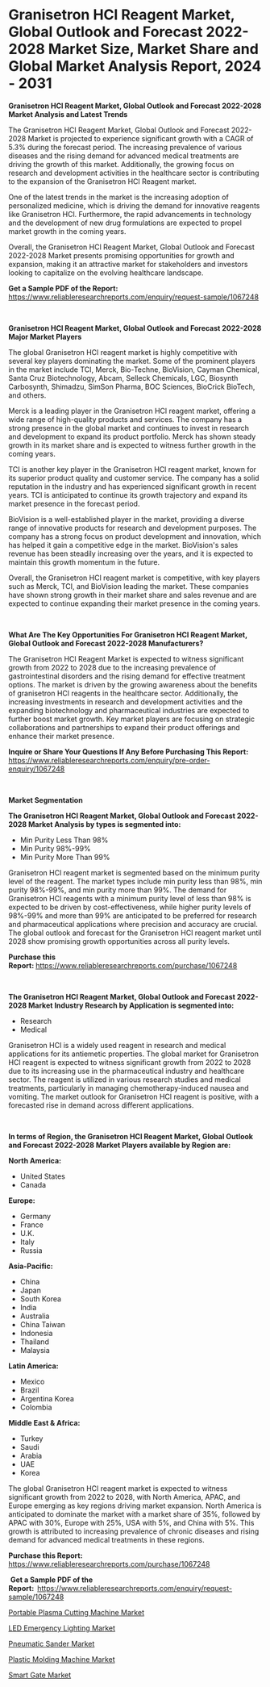 <p><h1>Granisetron HCl Reagent Market, Global Outlook and Forecast 2022-2028 Market Size, Market Share and Global Market Analysis Report, 2024 - 2031</h1></p><p><strong>Granisetron HCl Reagent Market, Global Outlook and Forecast 2022-2028 Market Analysis and Latest Trends</strong></p>
<p><p>The Granisetron HCl Reagent Market, Global Outlook and Forecast 2022-2028 Market is projected to experience significant growth with a CAGR of 5.3% during the forecast period. The increasing prevalence of various diseases and the rising demand for advanced medical treatments are driving the growth of this market. Additionally, the growing focus on research and development activities in the healthcare sector is contributing to the expansion of the Granisetron HCl Reagent market.</p><p>One of the latest trends in the market is the increasing adoption of personalized medicine, which is driving the demand for innovative reagents like Granisetron HCl. Furthermore, the rapid advancements in technology and the development of new drug formulations are expected to propel market growth in the coming years.</p><p>Overall, the Granisetron HCl Reagent Market, Global Outlook and Forecast 2022-2028 Market presents promising opportunities for growth and expansion, making it an attractive market for stakeholders and investors looking to capitalize on the evolving healthcare landscape.</p></p>
<p><strong>Get a Sample PDF of the Report:&nbsp;</strong> <a href="https://www.reliableresearchreports.com/enquiry/request-sample/1067248">https://www.reliableresearchreports.com/enquiry/request-sample/1067248</a></p>
<p>&nbsp;</p>
<p><strong>Granisetron HCl Reagent Market, Global Outlook and Forecast 2022-2028 Major Market Players</strong></p>
<p><p>The global Granisetron HCl reagent market is highly competitive with several key players dominating the market. Some of the prominent players in the market include TCI, Merck, Bio-Techne, BioVision, Cayman Chemical, Santa Cruz Biotechnology, Abcam, Selleck Chemicals, LGC, Biosynth Carbosynth, Shimadzu, SimSon Pharma, BOC Sciences, BioCrick BioTech, and others.</p><p>Merck is a leading player in the Granisetron HCl reagent market, offering a wide range of high-quality products and services. The company has a strong presence in the global market and continues to invest in research and development to expand its product portfolio. Merck has shown steady growth in its market share and is expected to witness further growth in the coming years.</p><p>TCI is another key player in the Granisetron HCl reagent market, known for its superior product quality and customer service. The company has a solid reputation in the industry and has experienced significant growth in recent years. TCI is anticipated to continue its growth trajectory and expand its market presence in the forecast period.</p><p>BioVision is a well-established player in the market, providing a diverse range of innovative products for research and development purposes. The company has a strong focus on product development and innovation, which has helped it gain a competitive edge in the market. BioVision's sales revenue has been steadily increasing over the years, and it is expected to maintain this growth momentum in the future.</p><p>Overall, the Granisetron HCl reagent market is competitive, with key players such as Merck, TCI, and BioVision leading the market. These companies have shown strong growth in their market share and sales revenue and are expected to continue expanding their market presence in the coming years.</p></p>
<p>&nbsp;</p>
<p><strong>What Are The Key Opportunities For Granisetron HCl Reagent Market, Global Outlook and Forecast 2022-2028 Manufacturers?</strong></p>
<p><p>The Granisetron HCl Reagent Market is expected to witness significant growth from 2022 to 2028 due to the increasing prevalence of gastrointestinal disorders and the rising demand for effective treatment options. The market is driven by the growing awareness about the benefits of granisetron HCl reagents in the healthcare sector. Additionally, the increasing investments in research and development activities and the expanding biotechnology and pharmaceutical industries are expected to further boost market growth. Key market players are focusing on strategic collaborations and partnerships to expand their product offerings and enhance their market presence.</p></p>
<p><strong>Inquire or Share Your Questions If Any Before Purchasing This Report:</strong> <a href="https://www.reliableresearchreports.com/enquiry/pre-order-enquiry/1067248">https://www.reliableresearchreports.com/enquiry/pre-order-enquiry/1067248</a></p>
<p>&nbsp;</p>
<p><strong>Market Segmentation</strong></p>
<p><strong>The Granisetron HCl Reagent Market, Global Outlook and Forecast 2022-2028 Market Analysis by types is segmented into:</strong></p>
<p><ul><li>Min Purity Less Than 98%</li><li>Min Purity 98%-99%</li><li>Min Purity More Than 99%</li></ul></p>
<p><p>Granisetron HCl reagent market is segmented based on the minimum purity level of the reagent. The market types include min purity less than 98%, min purity 98%-99%, and min purity more than 99%. The demand for Granisetron HCl reagents with a minimum purity level of less than 98% is expected to be driven by cost-effectiveness, while higher purity levels of 98%-99% and more than 99% are anticipated to be preferred for research and pharmaceutical applications where precision and accuracy are crucial. The global outlook and forecast for the Granisetron HCl reagent market until 2028 show promising growth opportunities across all purity levels.</p></p>
<p><strong>Purchase this Report:&nbsp;</strong><a href="https://www.reliableresearchreports.com/purchase/1067248">https://www.reliableresearchreports.com/purchase/1067248</a></p>
<p>&nbsp;</p>
<p><strong>The Granisetron HCl Reagent Market, Global Outlook and Forecast 2022-2028 Market Industry Research by Application is segmented into:</strong></p>
<p><ul><li>Research</li><li>Medical</li></ul></p>
<p><p>Granisetron HCl is a widely used reagent in research and medical applications for its antiemetic properties. The global market for Granisetron HCl reagent is expected to witness significant growth from 2022 to 2028 due to its increasing use in the pharmaceutical industry and healthcare sector. The reagent is utilized in various research studies and medical treatments, particularly in managing chemotherapy-induced nausea and vomiting. The market outlook for Granisetron HCl reagent is positive, with a forecasted rise in demand across different applications.</p></p>
<p>&nbsp;</p>
<p><strong>In terms of Region, the Granisetron HCl Reagent Market, Global Outlook and Forecast 2022-2028 Market Players available by Region are:</strong></p>
<p>
    <p> <strong> North America: </strong>
        <ul>
            <li>United States</li>
            <li>Canada</li>
        </ul>
        </p> 
    <p> <strong> Europe: </strong>
        <ul>
            <li>Germany</li>
            <li>France</li>
            <li>U.K.</li>
            <li>Italy</li>
            <li>Russia</li>
        </ul>
        </p> 
    <p> <strong> Asia-Pacific: </strong>
        <ul>
            <li>China</li>
            <li>Japan</li>
            <li>South Korea</li>
            <li>India</li>
            <li>Australia</li>
            <li>China Taiwan</li>
            <li>Indonesia</li>
            <li>Thailand</li>
            <li>Malaysia</li>
        </ul>
        </p> 
    <p> <strong> Latin America: </strong>
        <ul>
            <li>Mexico</li>
            <li>Brazil</li>
            <li>Argentina Korea</li>
            <li>Colombia</li>
        </ul>
        </p> 
    <p> <strong> Middle East & Africa: </strong>
        <ul>
            <li>Turkey</li>
            <li>Saudi</li>
            <li>Arabia</li>
            <li>UAE</li>
            <li>Korea</li>
        </ul>
    </p>
    </p>
<p><p>The global Granisetron HCl reagent market is expected to witness significant growth from 2022 to 2028, with North America, APAC, and Europe emerging as key regions driving market expansion. North America is anticipated to dominate the market with a market share of 35%, followed by APAC with 30%, Europe with 25%, USA with 5%, and China with 5%. This growth is attributed to increasing prevalence of chronic diseases and rising demand for advanced medical treatments in these regions.</p></p>
<p><strong>Purchase this Report: </strong><a href="https://www.reliableresearchreports.com/purchase/1067248">https://www.reliableresearchreports.com/purchase/1067248</a></p>
<p>&nbsp;<strong>Get a Sample PDF of the Report:&nbsp;&nbsp;</strong><a href="https://www.reliableresearchreports.com/enquiry/request-sample/1067248">https://www.reliableresearchreports.com/enquiry/request-sample/1067248</a></p>
<p><strong></strong></p>
<p><p><a href="https://medium.com/@nayelibosco/portable-plasma-cutting-machine-market-size-cagr-trends-2024-2030-a7d3552bd5d9">Portable Plasma Cutting Machine Market</a></p><p><a href="https://medium.com/@nelsonhauck/led-emergency-lighting-market-comprehensive-assessment-by-type-application-and-geography-ed93c31ddccd">LED Emergency Lighting Market</a></p><p><a href="https://medium.com/@evertkohler82/decoding-pneumatic-sander-market-metrics-market-share-trends-and-growth-patterns-8fd8d53ac265">Pneumatic Sander Market</a></p><p><a href="https://medium.com/@geoanderson1978/plastic-molding-machine-market-report-reveals-the-latest-trends-and-growth-opportunities-of-this-73f4da68fd93">Plastic Molding Machine Market</a></p><p><a href="https://medium.com/@geoanderson1978/decoding-smart-gate-market-metrics-market-share-trends-and-growth-patterns-172422b7c3d5">Smart Gate Market</a></p></p>